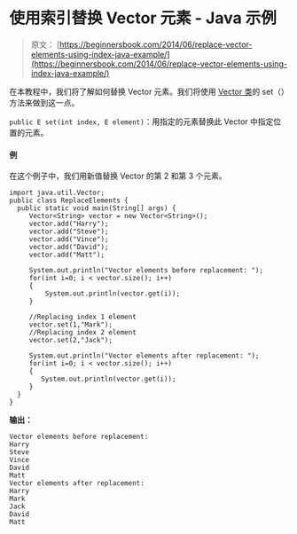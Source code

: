 # 使用索引替换 Vector 元素 - Java 示例

> 原文： [https://beginnersbook.com/2014/06/replace-vector-elements-using-index-java-example/](https://beginnersbook.com/2014/06/replace-vector-elements-using-index-java-example/)

在本教程中，我们将了解如何替换 Vector 元素。我们将使用 [Vector 类](https://beginnersbook.com/2013/12/vector-in-java/ "Vector in Java")的 set（）方法来做到这一点。

`public E set(int index, E element)`：用指定的元素替换此 Vector 中指定位置的元素。

#### 例

在这个例子中，我们用新值替换 Vector 的第 2 和第 3 个元素。

```
import java.util.Vector;
public class ReplaceElements {
  public static void main(String[] args) {
     Vector<String> vector = new Vector<String>();
     vector.add("Harry");
     vector.add("Steve");
     vector.add("Vince");
     vector.add("David");
     vector.add("Matt");

     System.out.println("Vector elements before replacement: ");
     for(int i=0; i < vector.size(); i++)
     {
         System.out.println(vector.get(i));
     }

     //Replacing index 1 element
     vector.set(1,"Mark");
     //Replacing index 2 element
     vector.set(2,"Jack");

     System.out.println("Vector elements after replacement: ");
     for(int i=0; i < vector.size(); i++)
     {
        System.out.println(vector.get(i));
     }
  }
}
```

**输出：**

```
Vector elements before replacement: 
Harry
Steve
Vince
David
Matt
Vector elements after replacement: 
Harry
Mark
Jack
David
Matt
```